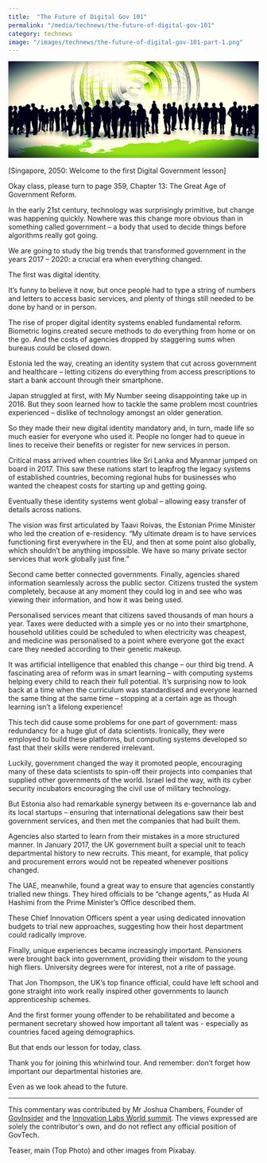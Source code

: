 ```yaml
---
title:  "The Future of Digital Gov 101"
permalink: "/media/technews/the-future-of-digital-gov-101"
category: technews
image: "/images/technews/the-future-of-digital-gov-101-part-1.png"
---
```


![The Future of Digital Gov 101](/images/technews/the-future-of-digital-gov-101-part-1.png)

[Singapore, 2050: Welcome to the first Digital Government lesson]

Okay class, please turn to page 359, Chapter 13: The Great Age of Government Reform.

In the early 21st century, technology was surprisingly primitive, but change was happening quickly. Nowhere was this change more obvious than in something called government – a body that used to decide things before algorithms really got going.

We are going to study the big trends that transformed government in the years 2017 – 2020: a crucial era when everything changed.

The first was digital identity.

It’s funny to believe it now, but once people had to type a string of numbers and letters to access basic services, and plenty of things still needed to be done by hand or in person.

The rise of proper digital identity systems enabled fundamental reform. Biometric logins created secure methods to do everything from home or on the go. And the costs of agencies dropped by staggering sums when bureaus could be closed down.

Estonia led the way, creating an identity system that cut across government and healthcare – letting citizens do everything from access prescriptions to start a bank account through their smartphone.

Japan struggled at first, with My Number seeing disappointing take up in 2016. But they soon learned how to tackle the same problem most countries experienced – dislike of technology amongst an older generation.

So they made their new digital identity mandatory and, in turn, made life so much easier for everyone who used it. People no longer had to queue in lines to receive their benefits or register for new services in person.

Critical mass arrived when countries like Sri Lanka and Myanmar jumped on board in 2017. This saw these nations start to leapfrog the legacy systems of established countries, becoming regional hubs for businesses who wanted the cheapest costs for starting up and getting going.

Eventually these identity systems went global – allowing easy transfer of details across nations.

The vision was first articulated by Taavi Roivas, the Estonian Prime Minister who led the creation of e-residency. “My ultimate dream is to have services functioning first everywhere in the EU, and then at some point also globally, which shouldn’t be anything impossible. We have so many private sector services that work globally just fine.”

Second came better connected governments. Finally, agencies shared information seamlessly across the public sector. Citizens trusted the system completely, because at any moment they could log in and see who was viewing their information, and how it was being used.

Personalised services meant that citizens saved thousands of man hours a year. Taxes were deducted with a simple yes or no into their smartphone, household utilities could be scheduled to when electricity was cheapest, and medicine was personalised to a point where everyone got the exact care they needed according to their genetic makeup.

It was artificial intelligence that enabled this change – our third big trend. A fascinating area of reform was in smart learning – with computing systems helping every child to reach their full potential. It’s surprising now to look back at a time when the curriculum was standardised and everyone learned the same thing at the same time – stopping at a certain age as though learning isn’t a lifelong experience!

This tech did cause some problems for one part of government: mass redundancy for a huge glut of data scientists. Ironically, they were employed to build these platforms, but computing systems developed so fast that their skills were rendered irrelevant.

Luckily, government changed the way it promoted people, encouraging many of these data scientists to spin-off their projects into companies that supplied other governments of the world. Israel led the way, with its cyber security incubators encouraging the civil use of military technology.

But Estonia also had remarkable synergy between its e-governance lab and its local startups – ensuring that international delegations saw their best government services, and then met the companies that had built them.

Agencies also started to learn from their mistakes in a more structured manner. In January 2017, the UK government built a special unit to teach departmental history to new recruits. This meant, for example, that policy and procurement errors would not be repeated whenever positions changed.

The UAE, meanwhile, found a great way to ensure that agencies constantly trialled new things. They hired officials to be “change agents,” as Huda Al Hashimi from the Prime Minister’s Office described them.

These Chief Innovation Officers spent a year using dedicated innovation budgets to trial new approaches, suggesting how their host department could radically improve.

Finally, unique experiences became increasingly important. Pensioners were brought back into government, providing their wisdom to the young high fliers. University degrees were for interest, not a rite of passage.

That Jon Thompson, the UK’s top finance official, could have left school and gone straight into work really inspired other governments to launch apprenticeship schemes.

And the first former young offender to be rehabilitated and become a permanent secretary showed how important all talent was - especially as countries faced ageing demographics.

But that ends our lesson for today, class.

Thank you for joining this whirlwind tour. And remember: don’t forget how important our departmental histories are.  

Even as we look ahead to the future.

---

This commentary was contributed by Mr Joshua Chambers, Founder of [GovInsider](https://govinsider.asia/) and the [Innovation Labs World summit](https://www.innovationlabsworld.com/). The views expressed are solely the contributor's own, and do not reflect any official position of GovTech.

Teaser, main (Top Photo) and other images from Pixabay.
